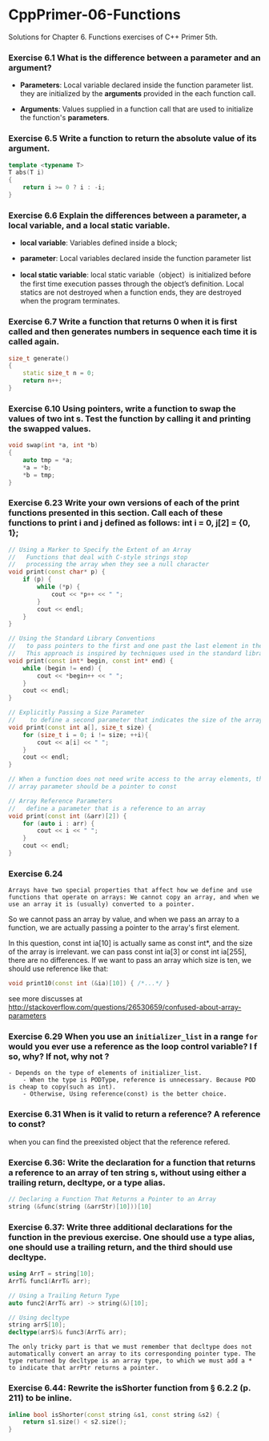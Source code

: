 # CppPrimer-06-Functions
Solutions for Chapter 6. Functions exercises of C++ Primer 5th.

### Exercise 6.1 What is the difference between a parameter and an argument?

- **Parameters**: Local variable declared inside the function parameter list. they are initialized by the **arguments** provided in the each function call.

- **Arguments**: Values supplied in a function call that are used to initialize the function's **parameters**.

### Exercise 6.5 Write a function to return the absolute value of its argument.

```cpp
template <typename T>
T abs(T i)
{
    return i >= 0 ? i : -i;
}
```

### Exercise 6.6 Explain the differences between a parameter, a local variable, and a local static variable. 

- **local variable**: Variables defined inside a block;

- **parameter**: Local variables declared inside the function parameter list

- **local static variable**: local static variable（object）is initialized before the first time execution passes through the object’s definition. Local statics are not destroyed when a function ends, they are destroyed when the program terminates.

### Exercise 6.7 Write a function that returns 0 when it is first called and then generates numbers in sequence each time it is called again.

```cpp
size_t generate()
{
    static size_t n = 0;
    return n++;
}
```

### Exercise 6.10 Using pointers, write a function to swap the values of two int s. Test the function by calling it and printing the swapped values.
```cpp
void swap(int *a, int *b)
{
    auto tmp = *a;
    *a = *b;
    *b = tmp;
}
```

### Exercise 6.23 Write your own versions of each of the print functions presented in this section. Call each of these functions to print i and j defined as follows: int i = 0, j[2] = {0, 1};

```cpp
// Using a Marker to Specify the Extent of an Array
//   Functions that deal with C-style strings stop
//   processing the array when they see a null character
void print(const char* p) {
    if (p) {
        while (*p) {
            cout << *p++ << " ";
        }
        cout << endl;
    }
}

// Using the Standard Library Conventions
//   to pass pointers to the first and one past the last element in the array.
//   This approach is inspired by techniques used in the standard library.
void print(const int* begin, const int* end) {
    while (begin != end) {
        cout << *begin++ << " ";
    }
    cout << endl;
}

// Explicitly Passing a Size Parameter
//    to define a second parameter that indicates the size of the arrays
void print(const int a[], size_t size) {
    for (size_t i = 0; i != size; ++i){
        cout << a[i] << " ";
    }
    cout << endl;
}

// When a function does not need write access to the array elements, the
// array parameter should be a pointer to const

// Array Reference Parameters
//   define a parameter that is a reference to an array
void print(const int (&arr)[2]) {
    for (auto i : arr) {
        cout << i << " ";
    }
    cout << endl;
}
```

### Exercise 6.24

```
Arrays have two special properties that affect how we define and use functions that operate on arrays: We cannot copy an array, and when we use an array it is (usually) converted to a pointer.
```

So we cannot pass an array by value, and when we pass an array to a function, we are actually passing a pointer to the array's first element.

In this question, const int ia[10] is actually same as const int*, and the size of the array is irrelevant. we can pass const int ia[3] or const int ia[255], there are no differences. If we want to pass an array which size is ten, we should use reference like that:

```cpp
void print10(const int (&ia)[10]) { /*...*/ }
```
see more discusses at http://stackoverflow.com/questions/26530659/confused-about-array-parameters

### Exercise 6.29 When you use an `initializer_list` in a range `for` would you ever use a reference as the loop control variable? I f so, why? If not, why not ?

```
- Depends on the type of elements of initializer_list. 
    - When the type is PODType, reference is unnecessary. Because POD is cheap to copy(such as int).
    - Otherwise, Using reference(const) is the better choice.
 ```

### Exercise 6.31 When is it valid to return a reference? A reference to const?

when you can find the preexisted object that the reference refered.

### Exercise 6.36: Write the declaration for a function that returns a reference to an array of ten string s, without using either a trailing return, decltype, or a type alias.

```cpp
// Declaring a Function That Returns a Pointer to an Array
string (&func(string (&arrStr)[10]))[10]
```

### Exercise 6.37: Write three additional declarations for the function in the previous exercise. One should use a type alias, one should use a trailing return, and the third should use decltype.

```cpp
using ArrT = string[10];
ArrT& func1(ArrT& arr);

// Using a Trailing Return Type
auto func2(ArrT& arr) -> string(&)[10];

// Using decltype
string arrS[10];
decltype(arrS)& func3(ArrT& arr);
```

```
The only tricky part is that we must remember that decltype does not automatically convert an array to its corresponding pointer type. The type returned by decltype is an array type, to which we must add a * to indicate that arrPtr returns a pointer.
```

### Exercise 6.44: Rewrite the isShorter function from § 6.2.2 (p. 211) to be inline.

```cpp
inline bool isShorter(const string &s1, const string &s2) {
    return s1.size() < s2.size();
}
```
